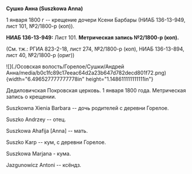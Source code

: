 **Сушко Анна (Suszkowa Anna)**

1 января 1800 г -- крещение дочери Ксени Барбары (НИАБ 136-13-949, лист
101, №2/1800-р (коп)).

**НИАБ 136-13-949:** Лист 101. **Метрическая запись №2/1800-р (коп).**

(См. тж.: РГИА 823-2-18, лист 274, №2/1800-р (коп), НИАБ 136-13-894,
лист 40, №2/1800-р (ориг))

![](./Осовская волость/Горелое/Сушки/Андрей Анна/media/b0c1fc89c17eeac64d2a23b647d782decd801f72.png){width="6.496527777777778in"
height="1.148611111111111in"}

Дедиловичская Покровская церковь. 1 января 1800 года. Метрическая запись
о крещении.

Suszkowna Xienia Barbara -- дочь родителей с деревни Горелое.

Suszko Andrzey -- отец.

Suszkowa Ahafija \[Anna\] -- мать.

Suszko Karp -- кум, с деревни Горелое.

Suszkowa Marjana - кума.

Jazgunowicz Antoni -- ксёндз.
